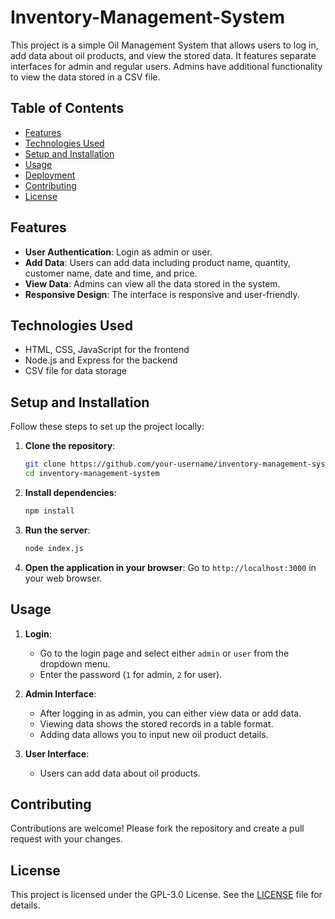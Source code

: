 # Inventory-Management-System

This project is a simple Oil Management System that allows users to log in, add data about oil products, and view the stored data. It features separate interfaces for admin and regular users. Admins have additional functionality to view the data stored in a CSV file.

## Table of Contents
- [Features](#features)
- [Technologies Used](#technologies-used)
- [Setup and Installation](#setup-and-installation)
- [Usage](#usage)
- [Deployment](#deployment)
- [Contributing](#contributing)
- [License](#license)

## Features
- **User Authentication**: Login as admin or user.
- **Add Data**: Users can add data including product name, quantity, customer name, date and time, and price.
- **View Data**: Admins can view all the data stored in the system.
- **Responsive Design**: The interface is responsive and user-friendly.

## Technologies Used
- HTML, CSS, JavaScript for the frontend
- Node.js and Express for the backend
- CSV file for data storage

## Setup and Installation
Follow these steps to set up the project locally:

1. **Clone the repository**:
    ```bash
    git clone https://github.com/your-username/inventory-management-system.git
    cd inventory-management-system
    ```

2. **Install dependencies**:
    ```bash
    npm install
    ```

3. **Run the server**:
    ```bash
    node index.js
    ```

4. **Open the application in your browser**:
    Go to `http://localhost:3000` in your web browser.

## Usage
1. **Login**:
    - Go to the login page and select either `admin` or `user` from the dropdown menu.
    - Enter the password (`1` for admin, `2` for user).

2. **Admin Interface**:
    - After logging in as admin, you can either view data or add data.
    - Viewing data shows the stored records in a table format.
    - Adding data allows you to input new oil product details.

3. **User Interface**:
    - Users can add data about oil products.


## Contributing
Contributions are welcome! Please fork the repository and create a pull request with your changes.

## License
This project is licensed under the GPL-3.0 License. See the [LICENSE](LICENSE) file for details.
